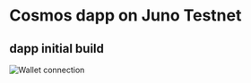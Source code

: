 # Cosmos dapp on Juno Testnet

## dapp initial build
![Wallet connection](/wallet%20connection.png "Initial dapp for wallet connection by a button, and wallet address")

